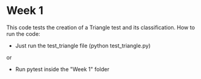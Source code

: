 # Week 1

This code tests the creation of a Triangle test and its classification. How to run the code:

* Just run the test_triangle file (python test_triangle.py)

or

* Run pytest inside the "Week 1" folder 